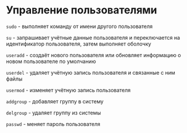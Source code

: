 # Управление пользователями

`sudo` - выполняет команду от имени другого пользователя

`su` - запрашивает учётные данные пользователя и переключается на идентификатор пользователя, затем выполняет оболочку

`useradd` - создаёт нового пользователя или обновляет информацию о новом пользователе по умолчанию

`userdel` - удаляет учётную запись пользователя и связанные с ним файлы

`usermod` - изменяет учётную запись пользователя

`addgroup` - добавляет группу в систему

`delgroup` - удаляет группу из системы

`passwd` - меняет пароль пользователя